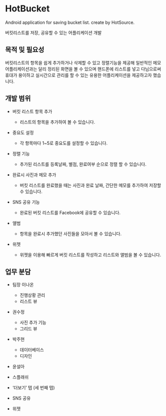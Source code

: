 # HotBucket
Android application for saving bucket list. create by HotSource.

버킷리스트를 저장, 공유할 수 있는 어플리케이션 개발


## 목적 및 필요성

버킷리스트의 항목을 쉽게 추가하거나 삭제할 수 있고 정렬기능을 제공해 일반적인 메모 어플리케이션과는 달리 정리된 화면을 볼 수 있으며 핸드폰에 리스트를 넣고 다님으로써 휴대가 용이하고 실시간으로 관리를 할 수 있는 유용한 어플리케이션을 제공하고자 했습니다.

## 개발 범위

- 버킷 리스트 항목 추가
   - 리스트의 항목을 추가하여 볼 수 있습니다.

 - 중요도 설정
   - 각 항목마다 1~5로 중요도를 설정할 수 있습니다.

 - 정렬 기능
   - 추가된 리스트를 등록날짜, 별점, 완료여부 순으로 정렬 할 수 있습니다.

 - 완료시 사진과 메모 추가
   - 버킷 리스트를 완료했을 때는 사진과 완료 날짜, 간단한 메모를 추가하여 저장할 수 있습니다.

 - SNS 공유 기능
   - 완료된 버킷 리스트를 Facebook에 공유할 수 있습니다.

 - 앨범
   - 항목을 완료시 추가했던 사진들을 모아서 볼 수 있습니다.

 - 위젯
   - 위젯을 이용해 빠르게 버킷 리스트를 작성하고 리스트와 앨범을 볼 수 있습니다.
   
   
 ## 업무 분담
 
- 팀장 이나온
  - 진행상황 관리
  - 리스트 뷰

- 권수정
  - 사진 추가 기능
  - 그리드 뷰

- 박주현
  - 데이터베이스
  - 디자인

-  윤설아
  - 스플래쉬
  - ‘더보기’ 탭 (세 번째 탭)
  - SNS 공유
  - 위젯
